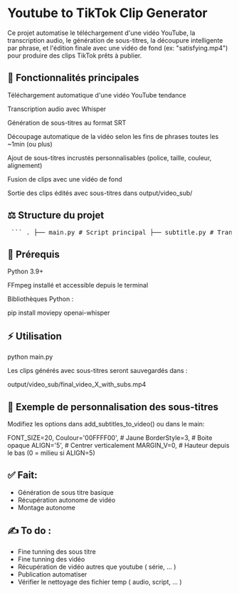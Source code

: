 # Youtube to TikTok Clip Generator

Ce projet automatise le téléchargement d'une vidéo YouTube, la transcription audio, le génération de sous-titres, la découpure intelligente par phrase, et l'édition finale avec une vidéo de fond (ex: "satisfying.mp4") pour produire des clips TikTok prêts à publier.

## 🚀 Fonctionnalités principales

Téléchargement automatique d'une vidéo YouTube tendance

Transcription audio avec Whisper

Génération de sous-titres au format SRT

Découpage automatique de la vidéo selon les fins de phrases toutes les ~1min (ou plus)

Ajout de sous-titres incrustés personnalisables (police, taille, couleur, alignement)

Fusion de clips avec une vidéo de fond

Sortie des clips édités avec sous-titres dans output/video_sub/

## ⚖️ Structure du projet

<pre> ``` . ├── main.py # Script principal ├── subtitle.py # Transcription & génération des sous-titres ├── video_downloader.py # Téléchargement de vidéo YouTube ├── video_editor.py # Fusion des vidéos et découpage ├── assets/ │ └── satisfying.mp4 # Vidéo secondaire utilisée en fond ├── output/ │ ├── video/ # Vidéos découpées et éditées │ ├── video_sub/ # Vidéos avec sous-titres incrustés │ └── script/ # Fichiers SRT et transcriptions ``` </pre>

## 🚧 Prérequis

Python 3.9+

FFmpeg installé et accessible depuis le terminal

Bibliothèques Python :

pip install moviepy openai-whisper

## ⚡ Utilisation

python main.py

Les clips générés avec sous-titres seront sauvegardés dans :

output/video_sub/final_video_X_with_subs.mp4

## 📆 Exemple de personnalisation des sous-titres

Modifiez les options dans add_subtitles_to_video() ou dans le main:

FONT_SIZE=20,
Coulour='00FFFF00',     # Jaune
BorderStyle=3,          # Boite opaque
ALIGN='5',              # Centrer verticalement
MARGIN_V=0,             # Hauteur depuis le bas (0 = milieu si ALIGN=5)

## ✅ Fait:
- Génération de sous titre basique
- Récupération autonome de vidéo
- Montage autonome 

## ✍️ To do :
- Fine tunning des sous titre
- Fine tunning des vidéo 
- Récupération de vidéo autres que youtube ( série, ... ) 
- Publication automatiser 
- Vérifier le nettoyage des fichier temp ( audio, script, ... )
  


